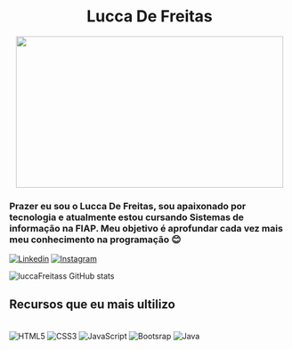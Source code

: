 <h1 align="center"> Lucca De Freitas</h1>
<div align="center">
<img width="480" height="272" src= "https://johto.legiaodosherois.com.br/wp-content/uploads/2022/02/legiao_cAB5VJkQYOFz.jpg" />
</div>

### Prazer eu sou o Lucca De Freitas, sou apaixonado por tecnologia e atualmente estou cursando Sistemas de informação na FIAP. Meu objetivo é  aprofundar cada vez mais meu conhecimento na programação 😊

[![Linkedin](https://img.shields.io/badge/LinkedIn-0077B5?style=for-the-badge&logo=linkedin&logoColor=white)](www.linkedin.com/in/luccafreitas)
[![Instagram](https://img.shields.io/badge/Instagram-E4405F?style=for-the-badge&logo=instagram&logoColor=white)](https://www.instagram.com/lucca.freitass/)

![luccaFreitass GitHub stats](https://github-readme-stats.vercel.app/api?username=luccaFreitass&count_private=true&theme=dracula)

## Recursos que eu mais ultilizo 
<div style="display: inline_block"><br/>
<img align="center" src="https://img.shields.io/badge/HTML5-E34F26?style=for-the-badge&logo=html5&logoColor=white" alt="HTML5"/>
<img align="center" src="https://img.shields.io/badge/CSS3-1572B6?style=for-the-badge&logo=css3&logoColor=white" alt="CSS3"/>
<img align="center" src="https://img.shields.io/badge/JavaScript-F7DF1E?style=for-the-badge&logo=javascript&logoColor=black" alt="JavaScript"/>
<img align="center" src="https://img.shields.io/badge/Bootstrap-563D7C?style=for-the-badge&logo=bootstrap&logoColor=white" alt="Bootsrap"/>
<img align="center" src="https://img.shields.io/badge/Java-ED8B00?style=for-the-badge&logo=java&logoColor=white" alt="Java"/>
</div>
</br>

